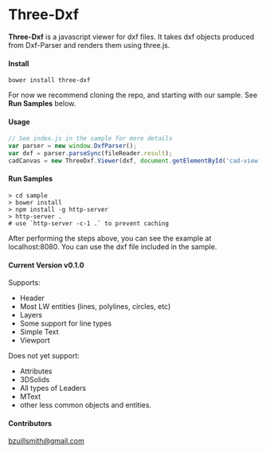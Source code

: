
# Three-Dxf

**Three-Dxf** is a javascript viewer for dxf files. It takes dxf objects produced from Dxf-Parser and renders them using
 three.js.

#### Install
```
bower install three-dxf
```

For now we recommend cloning the repo, and starting with our sample. See **Run Samples** below.

#### Usage
```javascript
// See index.js in the sample for more details
var parser = new window.DxfParser();
var dxf = parser.parseSync(fileReader.result);
cadCanvas = new ThreeDxf.Viewer(dxf, document.getElementById('cad-view'), 400, 400);
```

#### Run Samples
```
> cd sample
> bower install
> npm install -g http-server
> http-server .
# use `http-server -c-1 .` to prevent caching
```

After performing the steps above, you can see the example at localhost:8080. You can use the dxf file included in the sample.

#### Current Version v0.1.0
Supports:
* Header
* Most LW entities (lines, polylines, circles, etc)
* Layers
* Some support for line types
* Simple Text
* Viewport
 
Does not yet support:
* Attributes
* 3DSolids
* All types of Leaders
* MText
* other less common objects and entities.

#### Contributors
bzuillsmith@gmail.com
